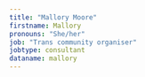 ```yaml
---
title: "Mallory Moore"
firstname: Mallory
pronouns: "She/her"
job: "Trans community organiser"
jobtype: consultant
dataname: mallory
---
```

